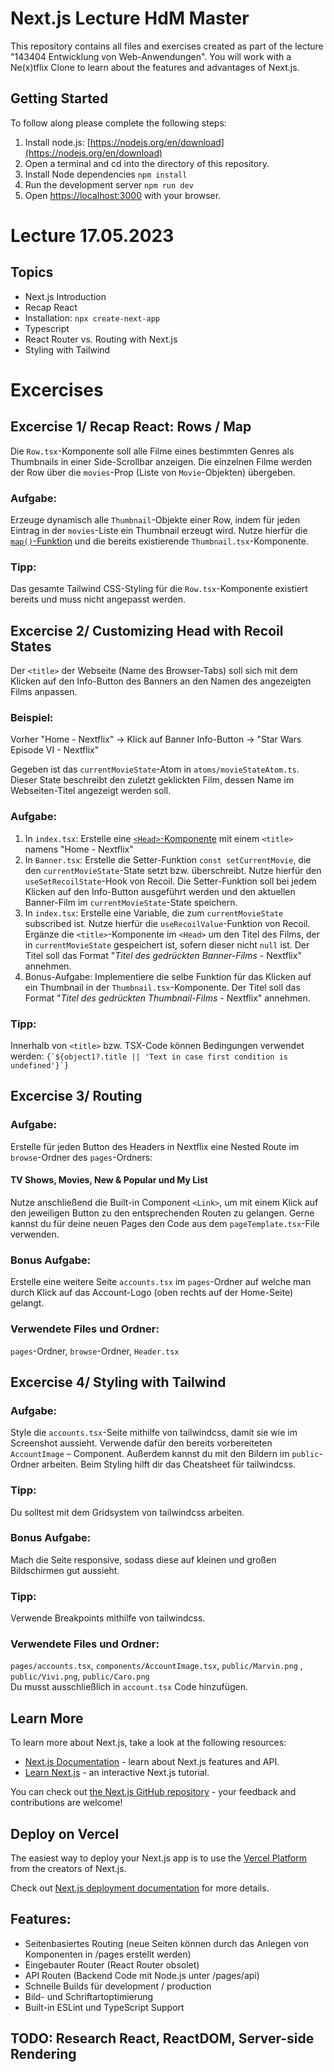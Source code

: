 # Next.js Lecture HdM Master
This repository contains all files and exercises created as part of the lecture "143404 Entwicklung von Web-Anwendungen". You will work with a Ne(x)tflix Clone to learn about the features and advantages of Next.js.

## Getting Started
To follow along please complete the following steps:

1. Install node.js: [https://nodejs.org/en/download](https://nodejs.org/en/download)
2. Open a terminal and cd into the directory of this repository.
3. Install Node dependencies ```npm install```
4. Run the development server ```npm run dev```
5. Open [https://localhost:3000](https://localhost:3000) with your browser.

# Lecture 17.05.2023
## Topics
- Next.js Introduction
- Recap React
- Installation: ```npx create-next-app```
- Typescript
- React Router vs. Routing with Next.js
- Styling with Tailwind


# Excercises

## Excercise 1/ Recap React: Rows / Map
Die ```Row.tsx```-Komponente soll alle Filme eines bestimmten Genres als Thumbnails in einer Side-Scrollbar anzeigen. Die einzelnen Filme werden der Row über die ```movies```-Prop (Liste von ```Movie```-Objekten) übergeben. 

### Aufgabe:
Erzeuge dynamisch alle ```Thumbnail```-Objekte einer Row, indem für jeden Eintrag in der ```movies```-Liste ein Thumbnail erzeugt wird. Nutze hierfür die [```map()```-Funktion](https://react.dev/reference/react/Children#children-map) und die bereits existierende ```Thumbnail.tsx```-Komponente.

### Tipp: 
Das gesamte Tailwind CSS-Styling für die ```Row.tsx```-Komponente existiert bereits und muss nicht angepasst werden.

## Excercise 2/ Customizing Head with Recoil States
Der ```<title>``` der Webseite (Name des Browser-Tabs) soll sich mit dem Klicken auf den Info-Button des Banners an den Namen des angezeigten Films anpassen. 

### Beispiel: 
Vorher "Home - Nextflix" -> Klick auf Banner Info-Button -> "Star Wars Episode VI - Nextflix"

Gegeben ist das ```currentMovieState```-Atom in ```atoms/movieStateAtom.ts```. Dieser State beschreibt den zuletzt geklickten Film, dessen Name im Webseiten-Titel angezeigt werden soll.

### Aufgabe:
1. In ```index.tsx```: 
Erstelle eine [```<Head>```-Komponente](https://nextjs.org/docs/pages/api-reference/components/head) mit einem ```<title>``` namens 
"Home - Nextflix" 
2. In ```Banner.tsx```:
Erstelle die  Setter-Funktion ```const setCurrentMovie```, die den ```currentMovieState```-State setzt bzw. überschreibt. Nutze hierfür den ```useSetRecoilState```-Hook von Recoil.
Die Setter-Funktion soll bei jedem Klicken auf den Info-Button ausgeführt werden und den aktuellen Banner-Film im ```currentMovieState```-State speichern.
3. In ```index.tsx```:
Erstelle eine Variable, die zum ```currentMovieState``` subscribed ist. Nutze hierfür die ```useRecoilValue```-Funktion von Recoil.
Ergänze die ```<title>```-Komponente im ```<Head>``` um den Titel des Films, der in ```currentMovieState``` gespeichert ist, sofern dieser nicht ```null``` ist. Der Titel soll das Format "*Titel des gedrückten Banner-Films* - Nextflix" annehmen.
4. Bonus-Aufgabe:
Implementiere die selbe Funktion für das Klicken auf ein Thumbnail in der ```Thumbnail.tsx```-Komponente. Der Titel soll das Format "*Titel des gedrückten Thumbnail-Films* - Nextflix" annehmen.
 
### Tipp: 
Innerhalb von ```<title>``` bzw. TSX-Code können Bedingungen verwendet werden:
```{`${object1?.title || 'Text in case first condition is undefined'}`} ```

## Excercise 3/ Routing

### Aufgabe:
Erstelle für jeden Button des Headers in Nextflix eine Nested Route im ```browse```-Ordner des ```pages```-Ordners: ​
#### TV Shows, Movies, New & Popular und My List​

Nutze anschließend die Built-in Component ```<Link>```, um mit einem Klick auf den jeweiligen Button zu den entsprechenden Routen zu gelangen. Gerne kannst du für deine neuen Pages den Code aus dem ```pageTemplate.tsx```-File verwenden.​

### Bonus Aufgabe:
Erstelle eine weitere Seite ```accounts.tsx``` im ```pages```-Ordner auf welche man durch Klick auf das Account-Logo (oben rechts auf der Home-Seite) gelangt.​

### Verwendete Files und Ordner:
```pages```-Ordner, ```browse```-Ordner, ```Header.tsx```

## Excercise 4/ Styling with Tailwind

### Aufgabe:
Style die ```accounts.tsx```-Seite mithilfe von tailwindcss, damit sie wie im Screenshot aussieht.
Verwende dafür den bereits vorbereiteten ```AccountImage``` – Component. Außerdem kannst du mit den Bildern im ```public```-Ordner arbeiten. Beim Styling hilft dir das Cheatsheet für tailwindcss. 
### Tipp:
Du solltest mit dem Gridsystem von tailwindcss arbeiten.

### Bonus Aufgabe: 
Mach die Seite responsive, sodass diese auf kleinen und großen Bildschirmen gut aussieht. 
### Tipp: 
Verwende Breakpoints mithilfe von tailwindcss.

### Verwendete Files und Ordner:
```pages/accounts.tsx```, ```components/AccountImage.tsx```, ```public/Marvin.png``` , ```public/Vivi.png```, ```public/Caro.png```   
Du musst ausschließlich in ```account.tsx``` Code hinzufügen.


## Learn More

To learn more about Next.js, take a look at the following resources:

- [Next.js Documentation](https://nextjs.org/docs) - learn about Next.js features and API.
- [Learn Next.js](https://nextjs.org/learn) - an interactive Next.js tutorial.

You can check out [the Next.js GitHub repository](https://github.com/vercel/next.js/) - your feedback and contributions are welcome!

## Deploy on Vercel

The easiest way to deploy your Next.js app is to use the [Vercel Platform](https://vercel.com/new?utm_medium=default-template&filter=next.js&utm_source=create-next-app&utm_campaign=create-next-app-readme) from the creators of Next.js.

Check out [Next.js deployment documentation](https://nextjs.org/docs/deployment) for more details.

## Features:
- Seitenbasiertes Routing (neue Seiten können durch das Anlegen von Komponenten in /pages erstellt werden)
- Eingebauter Router (React Router obsolet)
- API Routen (Backend Code mit Node.js unter /pages/api)
- Schnelle Builds für development / production 
- Bild- und Schriftartoptimierung
- Built-in ESLint und TypeScript Support

## TODO: Research React, ReactDOM, Server-side Rendering
